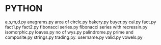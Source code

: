 # PYTHON
a,s,m,d.py
anagrams.py
area of circle.py
bakery.py
buyer.py
cal.py
fact.py
fact1.py
fact2.py
fibonacci series.py
fibonacci series with recressin.py
isomorphic.py
loaves.py
no of wys.py
palindrome.py
prime and composite.py
strings.py
trading.py.
username.py
valid.py
vowels.py
